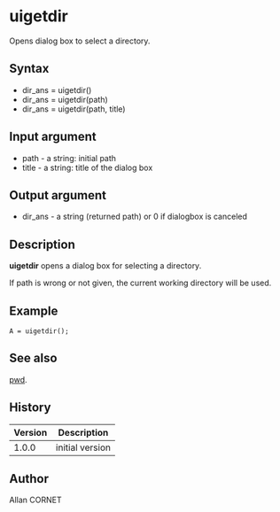 

# uigetdir

Opens dialog box to select a directory.

## Syntax

- dir_ans = uigetdir()
- dir_ans = uigetdir(path)
- dir_ans = uigetdir(path, title)

## Input argument

 - path - a string: initial path
 - title - a string: title of the dialog box

## Output argument

 - dir_ans - a string (returned path) or 0 if dialogbox is canceled

## Description


  <p><b>uigetdir</b> opens a dialog box for selecting a directory.</p>
  <p>If path is wrong or not given, the current working directory will be used.</p>


## Example

```Nelson
A = uigetdir();
```

## See also

[pwd](../files_folders_functions/pwd.md).
## History

|Version|Description|
|------|------|
|1.0.0|initial version|


## Author

Allan CORNET



